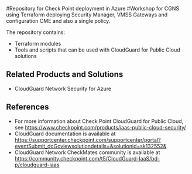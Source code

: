 #Repository for Check Point deployment in Azure
#Workshop for CGNS using Terraform deploying Security Manager, VMSS Gateways and configuration CME and also a single policy.

The repository contains:

* Terraform modules
* Tools and scripts that can be used with CloudGuard for Public Cloud solutions


## Related Products and Solutions
* CloudGuard Network Security for Azure

## References
* For more information about Check Point CloudGuard for Public Cloud, see https://www.checkpoint.com/products/iaas-public-cloud-security/
* CloudGuard documentation is available at https://supportcenter.checkpoint.com/supportcenter/portal?eventSubmit_doGoviewsolutiondetails=&solutionid=sk132552&
* CloudGuard Network CheckMates community is available at https://community.checkpoint.com/t5/CloudGuard-IaaS/bd-p/cloudguard-iaas
